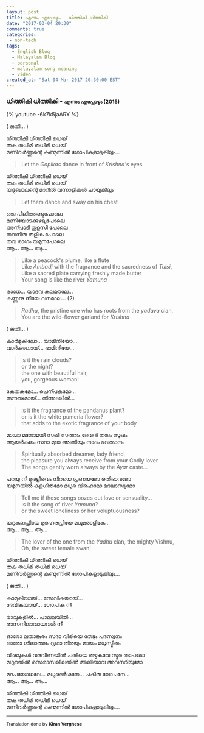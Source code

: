 ```yaml
---
layout: post
title: എന്നും എപ്പോഴും - ധിത്തികി ധിത്തികി 
date: "2017-03-04 20:30"
comments: true
categories:
 - non-tech
tags:
  - English Blog
  - Malayalam Blog
  - personal
  - malayalam song meaning
  - video
created_at: "Sat 04 Mar 2017 20:30:00 EST"
---
```


### ധിത്തികി ധിത്തികി - <small>എന്നും എപ്പോഴും (2015)</small>

{% youtube -6k7k5jaARY %}

<!-- more -->

( ജതി&hellip; )

ധിത്തികി ധിത്തികി ധെയ്  
തക തധിമി തധിമി ധെയ്  
മണിവർണ്ണന്റെ കണ്മുന്നിൽ ഗോപികളാടുകിലും&hellip;  

> Let the *Gopikas* dance in front of *Krishna's* eyes

ധിത്തികി ധിത്തികി ധെയ്  
തക തധിമി തധിമി ധെയ്  
യദുബാലന്റെ മാറിൽ വന്നാളികൾ ചായുകിലും   

> Let them dance and sway on his chest

ഒരു പീലിത്തണ്ടുപോലെ   
മണിയോടക്കുഴലുപോലെ   
അന്പാടി തുളസി പോലെ   
നവനീത തളിക പോലെ   
തവ രാഗം യമുനപോലെ   
ആ&hellip; ആ&hellip; ആ&hellip;   

> Like a peacock's plume, like a flute  
> Like *Ambadi* with the fragrance and the sacredness of *Tulsi*,  
> Like a sacred plate carrying freshly made butter  
> Your song is like the river *Yamuna*

രാധേ&hellip; യാദവ കുലമൗലേ&hellip;   
കണ്ണനു നീയേ വനമാല&hellip; (2)  

> *Radha*, the pristine one who has roots from the *yadava* clan,  
> You are the wild-flower garland for *Krishna*

( ജതി&hellip; )

കാർമുകിലോ&hellip;  യാമിനിയോ&hellip;  
വാർകുഴലായ്&hellip; ഭാമിനിയേ&hellip;  

> Is it the rain clouds?  
> or the night?  
> the one with beautiful hair,  
> you, gorgeous woman!

കേതകമോ&hellip; ചെന്പകമോ&hellip;   
സൗരഭമായ്&hellip; നിന്നുടലിൽ&hellip;  

> Is it the fragrance of the pandanus plant?  
> or is it the white pumeria flower?  
> that adds to the exotic fragrance of your body

മായാ മനോമയീ സഖീ സതതം ദേവൻ തരും സുഖം   
ആയർകുലം സദാ മുദാ അണിയും നാദം ഭവത്ഥനം  

> Spiritually absorbed dreamer, lady friend,  
> the pleasure you always receive from your Godly lover   
> The songs gently worn always by the *Ayar* caste&hellip;

പറയു നീ മുരളീരവം നിറയെ പ്രണയമോ രതിഭാവമോ   
യമുനയിൽ കളഗീതമോ മധുര വിരഹമോ മദലാസ്യമോ   

> Tell me if these songs oozes out love or sensuality&hellip;  
> Is it the song of river *Yamuna*?  
> or the sweet loneliness or her voluptuousness?

യദുകുലപ്രിയേ   മുരഹരപ്രിയേ   മധുമരാളികേ&hellip;  
ആ&hellip; ആ&hellip; ആ&hellip;   

> The lover of the one from the *Yadhu* clan, the mighty Vishnu,   
> Oh, the sweet female swan! 

ധിത്തികി ധിത്തികി ധെയ്  
തക തധിമി തധിമി ധെയ്  
മണിവർണ്ണന്റെ കണ്മുന്നിൽ ഗോപികളാടുകിലും&hellip;  

( ജതി&hellip; )

കാമുകിയായ്&hellip;    സേവികയായ്&hellip;    
ദേവികയായ്&hellip;    ഗോപിക നീ   

രാവുകളിൽ&hellip;    പാലലയിൽ&hellip;    
രാസനിലാവായവൾ നീ   

ഓരോ ലതാങ്കുരം സദാ വിരിയെ തേടും പദസ്വനം   
ഓരോ ശിലാതലം വൃഥാ തിരയും മായം മധുസ്മിതം  

വിരലുകൾ വരവീണയിൽ പതിയെ തഴുകവേ സ്മര താപമോ   
മഥുരയിൽ രസരാസലീലയിൽ അലിയവേ അവനറിയുമോ   

മദപയോധവേ&hellip; 
മധുരദർശനേ&hellip; 
ചകിത ലോചനേ&hellip;  
ആ&hellip; ആ&hellip; ആ&hellip;   

ധിത്തികി ധിത്തികി ധെയ്  
തക തധിമി തധിമി ധെയ്  
മണിവർണ്ണന്റെ കണ്മുന്നിൽ ഗോപികളാടുകിലും&hellip;
  
-----
<small>Translation done by **Kiran Verghese**</small>